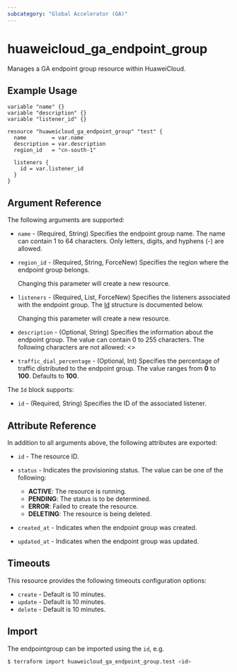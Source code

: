 ```yaml
---
subcategory: "Global Accelerator (GA)"
---
```


# huaweicloud_ga_endpoint_group

Manages a GA endpoint group resource within HuaweiCloud.

## Example Usage

```hcl
variable "name" {}
variable "description" {}
variable "listener_id" {}

resource "huaweicloud_ga_endpoint_group" "test" {
  name        = var.name
  description = var.description
  region_id   = "cn-south-1"

  listeners {
    id = var.listener_id
  }
}
```

## Argument Reference

The following arguments are supported:

* `name` - (Required, String) Specifies the endpoint group name. The name can contain 1 to 64 characters.
  Only letters, digits, and hyphens (-) are allowed.

* `region_id` - (Required, String, ForceNew) Specifies the region where the endpoint group belongs.

  Changing this parameter will create a new resource.

* `listeners` - (Required, List, ForceNew) Specifies the listeners associated with the endpoint group.
  The [Id](#EndpointGroup_Id) structure is documented below.

  Changing this parameter will create a new resource.

* `description` - (Optional, String) Specifies the information about the endpoint group.
  The value can contain 0 to 255 characters. The following characters are not allowed: <>

* `traffic_dial_percentage` - (Optional, Int) Specifies the percentage of traffic distributed to the endpoint group.
  The value ranges from **0** to **100**. Defaults to **100**.

<a name="EndpointGroup_Id"></a>
The `Id` block supports:

* `id` - (Required, String) Specifies the ID of the associated listener.

## Attribute Reference

In addition to all arguments above, the following attributes are exported:

* `id` - The resource ID.

* `status` - Indicates the provisioning status. The value can be one of the following:
  + **ACTIVE**: The resource is running.
  + **PENDING**: The status is to be determined.
  + **ERROR**: Failed to create the resource.
  + **DELETING**: The resource is being deleted.

* `created_at` - Indicates when the endpoint group was created.

* `updated_at` - Indicates when the endpoint group was updated.

## Timeouts

This resource provides the following timeouts configuration options:

* `create` - Default is 10 minutes.
* `update` - Default is 10 minutes.
* `delete` - Default is 10 minutes.

## Import

The endpointgroup can be imported using the `id`, e.g.

```bash
$ terraform import huaweicloud_ga_endpoint_group.test <id>
```
